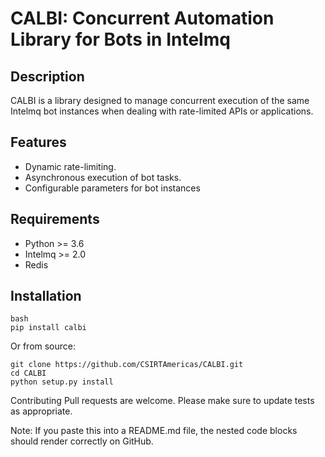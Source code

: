 # CALBI: Concurrent Automation Library for Bots in Intelmq

## Description

CALBI is a library designed to manage concurrent execution of the same Intelmq bot instances when dealing with rate-limited APIs or applications.

## Features

- Dynamic rate-limiting.
- Asynchronous execution of bot tasks.
- Configurable parameters for bot instances
  
## Requirements

- Python >= 3.6
- Intelmq >= 2.0
- Redis

## Installation

```
bash
pip install calbi
```
Or from source:
```
git clone https://github.com/CSIRTAmericas/CALBI.git
cd CALBI
python setup.py install
```
Contributing
Pull requests are welcome. Please make sure to update tests as appropriate.

Note: If you paste this into a README.md file, the nested code blocks should render correctly on GitHub.
